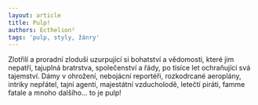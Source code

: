 ```yaml
---
layout: article
title: Pulp!
authors: Ecthelion²
tags: 'pulp, styly, žánry'
---
```


Zlotřilí a proradní zloduši uzurpující si bohatství
a vědomosti, které jim nepatří, tajuplná
bratrstva, společenství a řády, po tisíce let
ochraňující svá tajemství. Dámy v ohrožení,
nebojácní reportéři, rozkodrcané aeroplány,
intriky nepřátel, tajní agenti, majestátní vzducholodě,
letečtí piráti, famme fatale a mnoho
dalšího… to je pulp!
